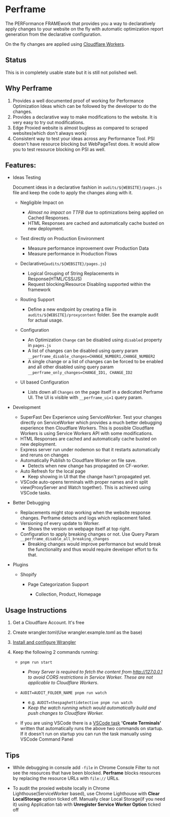 # Perframe

The PERFormance FRAMEwork that provides you a way to declaratively apply changes to your website on the fly with automatic optimization report generation from the declarative configuration.

On the fly changes are applied using [Cloudflare Workers](https://workers.cloudflare.com/).

## Status

This is in completely usable state but it is still not polished well.

## Why Perframe

1.  Provides a well documented proof of working for Performance Optimization Ideas which can be followed by the developer to do the changes.
2.  Provides a declarative way to make modifications to the website. It is very easy to try out modifications.
3.  Edge Proxied website is almost bugless as compared to scraped websites(which don't always work)
4.  Consistent way to test your ideas across any Performance Tool. PSI doesn't have resource blocking but WebPageTest does. It would allow you to test resource blocking on PSI as well.

## Features:

- Ideas Testing

  Document ideas in a declarative fashion in `audits/${WEBSITE}/pages.js` file and keep the code to apply the changes along with it.

  - Negligible Impact on

    - _Almost no impact on TTFB_ due to optimizations being applied on Cached Responses.
    - HTML Responses are cached and automatically cache busted on new deployment.

  - Test directly on Production Environment

    - Measure performance improvement over Production Data
    - Measure performance in Production Flows

  - Declarative(`audits/${WEBSITE}/pages.js`)

    - Logical Grouping of String Replacements in Response(HTML/CSS/JS)
    - Request blocking/Resource Disabling supported within the framework

  - Routing Support

    - Define a new endpoint by creating a file in `audits/${WEBSITE}/proxycontent` folder. See the example audit for actual usage.

  - Configuration

    - An Optimization `Change` can be disabled using `disabled` property in `pages.js`
    - A list of changes can be disabled using query param `__perframe_disable_changes=CHANGE_NUMBER1,CHANGE_NUMBER2`
    - A single change or a list of changes can be forced to be enabled and all other disabled using query param `__perframe_only_changes=CHANGE_ID1, CHANGE_ID2`

  - UI based Configuration

    - Lists down all `Changes` on the page itself in a dedicated Perframe UI. The UI is visible with `__perframe_ui=1` query param.

- Development

  - SuperFast Dev Experience using ServiceWorker. Test your changes directly on ServiceWorker which provides a much better debugging experience then Cloudflare Workers. This is possible Cloudflare Workers is using Service Workers API with some modifications.
  - HTML Responses are cached and automatically cache busted on new deployment.
  - Express server run under nodemon so that it restarts automatically and reruns on changes
  - Automatically Publish to Cloudflare Worker on file save.
    - Detects when new change has propagated on CF-worker.
  - Auto Refresh for the local page
    - Keep showing in UI that the change hasn't propagated yet.
  - VSCode auto-opens terminals with proper names and in split view(ProxyServer and Watch together). This is achieved using VSCode tasks.

- Better Debugging

  - Replacements might stop working when the website response changes. Perframe detects and logs which replacement failed.
  - Versioning of every update to Worker.
    - Shows the version on webpage itself at top right.
  - Configuration to apply breaking changes or not. Use Query Param `__perframe_disable_all_breaking_changes`
    - Breaking changes would improve performance but would break the functionality and thus would require developer effort to fix that.

- Plugins

  - Shopify

    - Page Categorization Support

      - Collection, Product, Homepage

## Usage Instructions

1. Get a Cloudflare Account. It's free
2. Create wrangler.toml(Use wrangler.example.toml as the base)
3. [Install and configure Wrangler](https://developers.cloudflare.com/workers/cli-wrangler)
4. Keep the following 2 commands running:

   - `pnpm run start`
     - _Proxy Server is required to fetch the content from http://127.0.0.1 to avoid CORS restrictions in Service Worker. These are not applicable to Cloudflare Workers_.
   - `AUDIT=AUDIT_FOLDER_NAME pnpm run watch`

     - e.g. `AUDIT=thespaghettidetective pnpm run watch`
     - _Keep the watch running which would automatically build and push changes to Cloudflare Worker._

   - If you are using VSCode there is a [VSCode task](https://code.visualstudio.com/docs/editor/tasks) **'Create Terminals'** written that automatically runs the above two commands on startup. If it doesn't run on startup you can run the task manually using VSCode Command Panel

## Tips

- While debugging in console add `-file` in Chrome Console Filter to not see the resources that have been blocked. **Perframe** blocks resources by replacing the resource URLs with `file://` URLs.

- To audit the proxied website locally in Chrome Lighthouse(ServiceWorker based), use Chrome Lighthouse with **Clear LocalStorage** option ticked off. Manually clear Local Storage(if you need it) using Application tab with **Unregister Service Worker Option** ticked off
